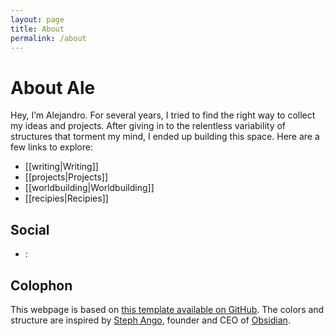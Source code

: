 ```yaml
---
layout: page
title: About
permalink: /about
---
```


# About Ale

Hey, I’m Alejandro. For several years, I tried to find the right way to collect my ideas and projects. After giving in to the relentless variability of structures that torment my mind, I ended up building this space. Here are a few links to explore:

- [[writing|Writing]]
- [[projects|Projects]]
- [[worldbuilding|Worldbuilding]]
- [[recipies|Recipies]]

## Social

- :

## Colophon

This webpage is based on [this template available on GitHub](https://github.com/maximevaillancourt/digital-garden-jekyll-template). The colors and structure are inspired by [Steph Ango](https://stephango.com), founder and CEO of [Obsidian](https://obsidian.md).
